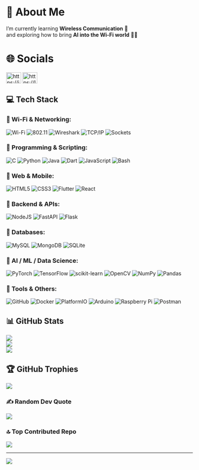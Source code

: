 <!-- ---------------------------- -->
<!-- 💫 ABOUT ME -->
<!-- ---------------------------- -->
<h1> 💫 About Me</h1>

<p>I’m currently learning <b>Wireless Communication</b> 📡 <br>and exploring how to bring <b>AI into the Wi-Fi world</b> 🤖📶 </p>


<!-- ---------------------------- -->
<!-- 🌐 SOCIAL LINKS -->
<!-- ---------------------------- -->
<h1> 🌐 Socials</h1>
<!-- <a href="https://twitter.com/https://twitter.com/hrithikcurious" target="blank"><img align="center" src="https://raw.githubusercontent.com/rahuldkjain/github-profile-readme-generator/master/src/images/icons/Social/twitter.svg" alt="https://twitter.com/hrithikcurious" height="30" width="40" /></a> -->
<a href="https://instagram.com/chandu_surisetty" target="blank"><img align="center" src="https://raw.githubusercontent.com/rahuldkjain/github-profile-readme-generator/master/src/images/icons/Social/instagram.svg" alt="https://instagram.com/chandu_surisetty" height="30" width="40"/></a>
<a href="https://linkedin.com/in/chandu-surisetty-754b94179" target="blank"><img align="center" src="https://raw.githubusercontent.com/rahuldkjain/github-profile-readme-generator/master/src/images/icons/Social/linked-in-alt.svg" alt="https://linkedin.com/in/chandu-surisetty-754b94179" height="30" width="40"/></a>
<!-- <a href="https://medium.com/@chandusurisetty58" target="_blank">
  <img align="center" src="https://cdn.jsdelivr.net/gh/devicons/devicon/icons/medium/medium-original.svg" alt="Medium" height="30" width="40"/>
</a> -->
<!-- 
<h1>[![Medium](https://img.shields.io/badge/Medium-12100E?logo=medium&logoColor=white)](https://medium.com/@chandusurisetty58) </h1>
<h1>[![Reddit](https://img.shields.io/badge/Reddit-%23FF4500.svg?logo=Reddit&logoColor=white)](https://reddit.com/user/TomorrowNo8138/) </h1>
<h1>[![Stack Overflow](https://img.shields.io/badge/-Stackoverflow-FE7A16?logo=stack-overflow&logoColor=white)](https://stackoverflow.com/users/16625271) </h1>
<h1>[![Email](https://img.shields.io/badge/Email-D14836?logo=gmail&logoColor=white)](mailto:contact@chandusurisetty.in) </h1>
 -->

<!-- ---------------------------- -->
<!-- 💻 TECH STACK -->
<!-- ---------------------------- -->
## 💻 Tech Stack

### 🔹 Wi-Fi & Networking:
![Wi-Fi](https://img.shields.io/badge/Wi--Fi-000000?style=for-the-badge&logo=wi-fi&logoColor=white) 
![802.11](https://img.shields.io/badge/IEEE-802.11-blue?style=for-the-badge) 
![Wireshark](https://img.shields.io/badge/Wireshark-1679A7?style=for-the-badge&logo=wireshark&logoColor=white) 
![TCP/IP](https://img.shields.io/badge/TCP%2FIP-FF6C37?style=for-the-badge&logo=internetexplorer&logoColor=white) 
![Sockets](https://img.shields.io/badge/Sockets-333333?style=for-the-badge&logo=socketdotio&logoColor=white)  


### 🔹 Programming & Scripting:
![C](https://img.shields.io/badge/c-%2300599C.svg?style=for-the-badge&logo=c&logoColor=white) 
![Python](https://img.shields.io/badge/python-3670A0.svg?style=for-the-badge&logo=python&logoColor=ffdd54) 
![Java](https://img.shields.io/badge/java-%23ED8B00.svg?style=for-the-badge&logo=openjdk&logoColor=white) 
![Dart](https://img.shields.io/badge/dart-%230175C2.svg?style=for-the-badge&logo=dart&logoColor=white) 
![JavaScript](https://img.shields.io/badge/javascript-%23323330.svg?style=for-the-badge&logo=javascript&logoColor=%23F7DF1E) 
![Bash](https://img.shields.io/badge/bash_script-%23121011.svg?style=for-the-badge&logo=gnu-bash&logoColor=white)  

### 🔹 Web & Mobile:
![HTML5](https://img.shields.io/badge/html5-%23E34F26.svg?style=for-the-badge&logo=html5&logoColor=white) 
![CSS3](https://img.shields.io/badge/css3-%231572B6.svg?style=for-the-badge&logo=css3&logoColor=white) 
![Flutter](https://img.shields.io/badge/Flutter-%2302569B.svg?style=for-the-badge&logo=Flutter&logoColor=white) 
![React](https://img.shields.io/badge/react-%2320232a.svg?style=for-the-badge&logo=react&logoColor=%2361DAFB) 

### 🔹 Backend & APIs:
![NodeJS](https://img.shields.io/badge/node.js-6DA55F.svg?style=for-the-badge&logo=node.js&logoColor=white) 
![FastAPI](https://img.shields.io/badge/FastAPI-005571.svg?style=for-the-badge&logo=fastapi) 
![Flask](https://img.shields.io/badge/flask-%23000.svg?style=for-the-badge&logo=flask&logoColor=white) 

### 🔹 Databases:
![MySQL](https://img.shields.io/badge/mysql-4479A1.svg?style=for-the-badge&logo=mysql&logoColor=white) 
![MongoDB](https://img.shields.io/badge/MongoDB-%234ea94b.svg?style=for-the-badge&logo=mongodb&logoColor=white) 
![SQLite](https://img.shields.io/badge/sqlite-%2307405e.svg?style=for-the-badge&logo=sqlite&logoColor=white) 

### 🔹 AI / ML / Data Science:
![PyTorch](https://img.shields.io/badge/PyTorch-%23EE4C2C.svg?style=for-the-badge&logo=PyTorch&logoColor=white) 
![TensorFlow](https://img.shields.io/badge/TensorFlow-%23FF6F00.svg?style=for-the-badge&logo=TensorFlow&logoColor=white) 
![scikit-learn](https://img.shields.io/badge/scikit--learn-%23F7931E.svg?style=for-the-badge&logo=scikit-learn&logoColor=white) 
![OpenCV](https://img.shields.io/badge/opencv-%23white.svg?style=for-the-badge&logo=opencv&logoColor=white) 
![NumPy](https://img.shields.io/badge/numpy-%23013243.svg?style=for-the-badge&logo=numpy&logoColor=white) 
![Pandas](https://img.shields.io/badge/pandas-%23150458.svg?style=for-the-badge&logo=pandas&logoColor=white)  

### 🔹 Tools & Others:
![GitHub](https://img.shields.io/badge/github-%23121011.svg?style=for-the-badge&logo=github&logoColor=white) 
![Docker](https://img.shields.io/badge/docker-%230db7ed.svg?style=for-the-badge&logo=docker&logoColor=white) 
![PlatformIO](https://img.shields.io/badge/PlatformIO-%23222.svg?style=for-the-badge&logo=platformio&logoColor=%23f5822a) 
![Arduino](https://img.shields.io/badge/-Arduino-00979D?style=for-the-badge&logo=Arduino&logoColor=white) 
![Raspberry Pi](https://img.shields.io/badge/-Raspberry_Pi-C51A4A?style=for-the-badge&logo=Raspberry-Pi) 
![Postman](https://img.shields.io/badge/Postman-FF6C37.svg?style=for-the-badge&logo=postman&logoColor=white)  




<!-- ---------------------------- -->
<!-- 📊 GITHUB STATS -->
<!-- ---------------------------- -->
## 📊 GitHub Stats
![](https://github-readme-stats.vercel.app/api?username=chandusurisetty&theme=dark&hide_border=false&include_all_commits=true&count_private=false)<br/>
![](https://nirzak-streak-stats.vercel.app/?user=chandusurisetty&theme=dark&hide_border=false)<br/>
![](https://github-readme-stats.vercel.app/api/top-langs/?username=chandusurisetty&theme=dark&hide_border=false&include_all_commits=true&count_private=false&layout=compact)


<!-- ---------------------------- -->
<!-- 🏆 TROPHIES & EXTRAS -->
<!-- ---------------------------- -->
## 🏆 GitHub Trophies
![](https://github-profile-trophy.vercel.app/?username=chandusurisetty&theme=gruvbox_light&no-frame=true&no-bg=true&margin-w=4)

### ✍️ Random Dev Quote
![](https://quotes-github-readme.vercel.app/api?type=horizontal&theme=tokyonight)

### 🔝 Top Contributed Repo
![](https://github-contributor-stats.vercel.app/api?username=chandusurisetty&limit=5&theme=bear&combine_all_yearly_contributions=true)


<!-- ---------------------------- -->
<!-- 👁️ PROFILE VISIT COUNT -->
<!-- ---------------------------- -->
---
[![](https://visitcount.itsvg.in/api?id=chandusurisetty&icon=0&color=3)](https://visitcount.itsvg.in)

<!-- Proudly created with GPRM ( https://gprm.itsvg.in ) -->
